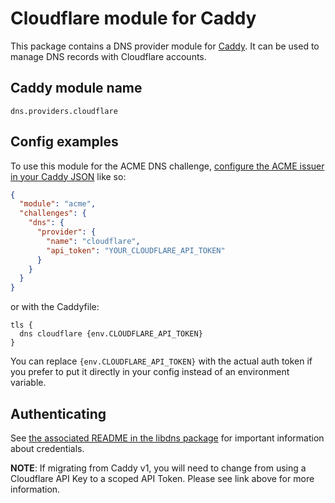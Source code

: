 Cloudflare module for Caddy
===========================

This package contains a DNS provider module for [Caddy](https://github.com/caddyserver/caddy). It can be used to manage DNS records with Cloudflare accounts.

## Caddy module name

```
dns.providers.cloudflare
```

## Config examples

To use this module for the ACME DNS challenge, [configure the ACME issuer in your Caddy JSON](https://caddyserver.com/docs/json/apps/tls/automation/policies/issuer/acme/) like so:

```json
{
  "module": "acme",
  "challenges": {
    "dns": {
      "provider": {
        "name": "cloudflare",
        "api_token": "YOUR_CLOUDFLARE_API_TOKEN"
      }
    }
  }
}
```

or with the Caddyfile:

```
tls {
  dns cloudflare {env.CLOUDFLARE_API_TOKEN}
}
```

You can replace `{env.CLOUDFLARE_API_TOKEN}` with the actual auth token if you prefer to put it directly in your config instead of an environment variable.


## Authenticating

See [the associated README in the libdns package](https://github.com/libdns/cloudflare) for important information about credentials.

**NOTE**: If migrating from Caddy v1, you will need to change from using a Cloudflare API Key to a scoped API Token. Please see link above for more information.
